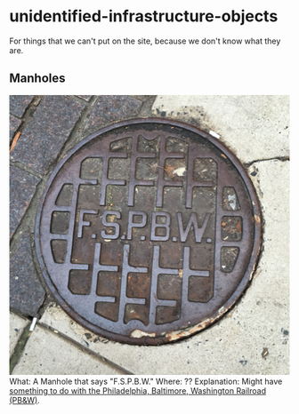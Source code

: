 # unidentified-infrastructure-objects
For things that we can't put on the site, because we don't know what they are.

## Manholes

![F.S.P.B.W.](images/manhole/fspbw_0.jpg)
What: A Manhole that says "F.S.P.B.W."
Where: ??
Explanation: Might have [something to do with the Philadelphia, Baltimore, Washington Railroad (PB&W)](https://twitter.com/netsofphilly/status/1025821948893388802).